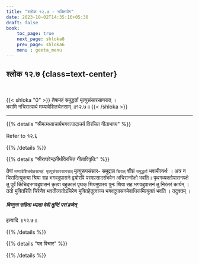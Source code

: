 ```yaml
---
title: "श्लोक १२.७ - भक्तियोग"
date: 2023-10-02T14:35:16+05:30
draft: false
book:
    toc_page: true
    next_page: shloka8
    prev_page: shloka6
    menu : geeta_menu
---
```




## श्लोक १२.७ {class=text-center}

<br/>

{{< shloka  "0"  >}}
तेषामहं समुद्धर्ता मृत्युसंसारसागरात् ।  
भवामि नचिरात्पार्थ मय्यावेशितचेतसाम् ॥१२.७॥
{{< /shloka >}}

---


{{% details "श्रीमत्मध्वाचार्यभगवत्पादाचर्य विरचित  गीताभाष्य" %}}

Refer to १२.६

{{% /details %}}



{{% details "श्रीराघवेन्द्रतीर्थविरचित गीताविवृतिः" %}}

तेषां `मय्यावेशितचेतसामहं मृत्युसंसारसागरात्‌` 
मृत्युरूपसंसार- समुद्रान्न `चिरात्` शीघ्रं `समुद्धर्ता` 
भवामीत्यर्थः । अत्र न चिरादित्युक्त्या 
श्रिया सह भगवदुपासने द्वयोरपि परमप्रसादसंभवेन 
अचिरान्मोक्षो भवति। पृथगव्यक्तोपासनपक्षे तु 
पूर्वं किंचिद्भगवदुपासनं कृत्वा बहुकालं 
पृथक्‌ श्रियमुपास्य पुनः श्रिया सह भगवदुपासनं तु 
निरंतरं कार्यम्‌ । ततो मुक्तिरिति चिरेणैव 
भवतीत्यतोऽचिरेण मुक्तिहेतुत्वाच्च 
भगवदुपासनमेवाधिकमित्युक्तं भवति । तदुक्तम्‌ । 
##### विष्णुना सहिता ध्याता देवी तुष्टिं परां व्रजेत्‌  
इत्यादि ॥१२.७॥

{{% /details %}}



{{% details "पद विचार" %}}


{{% /details %}}
